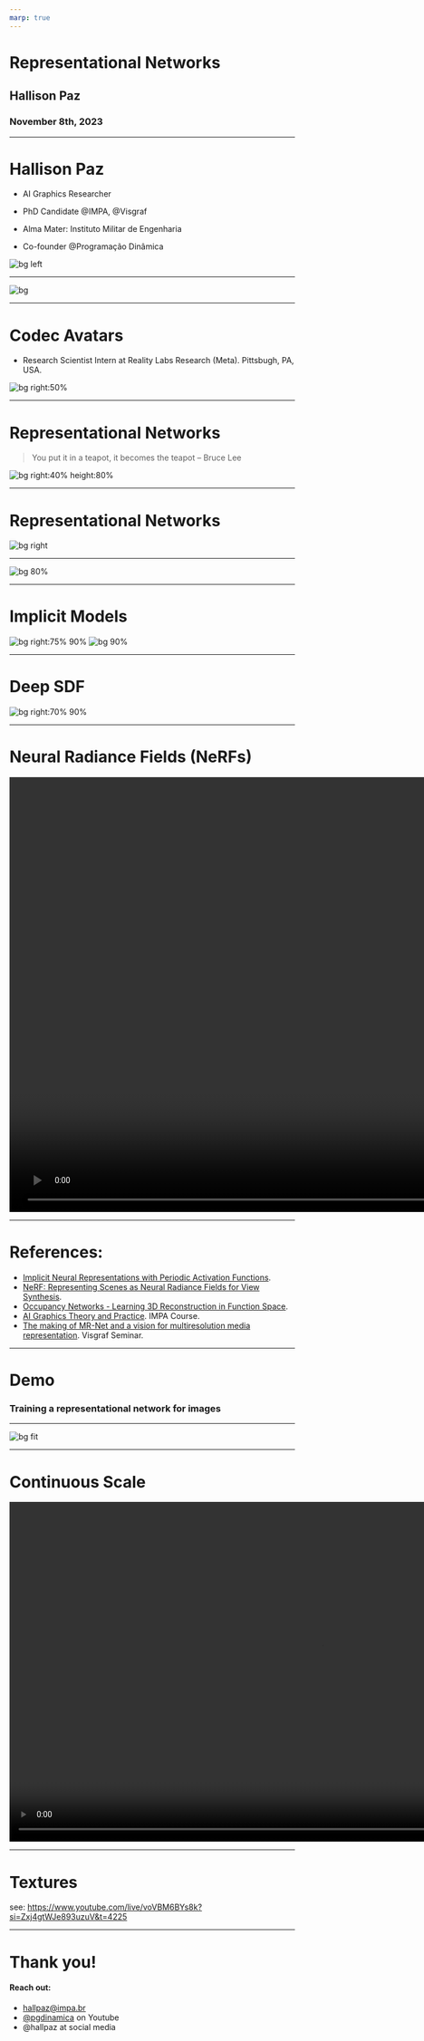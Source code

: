 ```yaml
---
marp: true
---
```

<!-- _class: invert -->
# Representational Networks

## Hallison Paz

### November 8th, 2023

---

# Hallison Paz

- AI Graphics Researcher
- PhD Candidate 
@IMPA, @Visgraf

- Alma Mater: 
Instituto Militar de Engenharia

- Co-founder
@Programação Dinâmica


![bg left](img/hallpaz_lion.png)

---
<!-- _class: invert -->

![bg ](img/pgdinamica.png)

---
# Codec Avatars

- Research Scientist Intern at Reality Labs Research (Meta). Pittsbugh, PA, USA.

![bg right:50%](img/codec-avatar.gif)

<!-- _footer: Lex Fridman [podcast using avatars](https://youtu.be/MVYrJJNdrEg?si=yG_Hhx1JsBrBXHNa) -->
----
# Representational Networks

> You put it in a teapot, it becomes the teapot
– Bruce Lee

![bg right:40% height:80%](img/bruce_lee.jpg)

<!-- _footer: Apurba Kanti Roy, [CC BY-SA 4.0](https://creativecommons.org/licenses/by-sa/4.0), via Wikimedia Commons -->

<!-- _footer: check more details [at this video](https://www.youtube.com/live/voVBM6BYs8k?si=lgOZT6BRh9eL8fz3). -->
---

# Representational Networks

![bg right](img/cosine_approximation.gif)

---


![bg 80%](img/image_as_function.png)

<!-- _footer: Source: https://youtu.be/Wo0QVVM5jXE?si=9uxYNqsLNk0jAr8X -->

---
# Implicit Models

![bg right:75% 90%](img/circlewithdistances.png)
![bg 90%](img/bunny2d-sdf.png)

---

# Deep SDF

![bg right:70% 90%](img/deep_sdf_bunny.ppm.png)

----
# Neural Radiance Fields (NeRFs)

<video width="2008" height="768" controls>
  <source src="img/nerf-example.mp4" type="video/mp4">
</video>

----

# References:

* [Implicit Neural Representations
with Periodic Activation Functions](https://www.vincentsitzmann.com/siren/).
* [NeRF: Representing Scenes as Neural Radiance Fields for View Synthesis](https://www.matthewtancik.com/nerf).
* [Occupancy Networks - Learning 3D Reconstruction in Function Space](https://github.com/autonomousvision/occupancy_networks).
* [AI Graphics Theory and Practice](https://lvelho.impa.br/i3d23/). IMPA Course.
* [The making of MR-Net and a vision for multiresolution media representation](https://www.youtube.com/live/voVBM6BYs8k?si=lgOZT6BRh9eL8fz3). Visgraf Seminar.

<!-- _paginate: true -->
---
<!-- _class: invert -->

# Demo

### Training a representational network for images

---

![bg fit](img/mrnet-paper.png)

---

# Continuous Scale

<!-- ![](img/WhatsApp%20Video%202023-08-30%20at%2008.36.38.mp4) -->

<video width="1102" height="600" controls>
  <source src="img/continuous_scale.mov" type="video/mp4">
</video>

---

# Textures

see: https://www.youtube.com/live/voVBM6BYs8k?si=Zxj4gtWJe893uzuV&t=4225

---
# Thank you!

#### Reach out:

- hallpaz@impa.br
- [@pgdinamica](https://youtube.com/@pgdinamica) on Youtube
- @hallpaz at social media

<!-- _class: invert -->